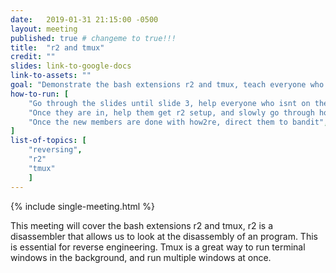 ```yaml
---
date:   2019-01-31 21:15:00 -0500
layout: meeting
published: true # changeme to true!!!
title:  "r2 and tmux"
credit: ""
slides: link-to-google-docs
link-to-assets: ""
goal: "Demonstrate the bash extensions r2 and tmux, teach everyone who hasnt learned them how to use their basic functionallity"
how-to-run: [
	"Go through the slides until slide 3, help everyone who isnt on the pwny server onto the pwny server",
	"Once they are in, help them get r2 setup, and slowly go through how2re",
	"Once the new members are done with how2re, direct them to bandit",
]
list-of-topics: [
	"reversing",
	"r2"
	"tmux"
	]
---
```


{% include single-meeting.html  %}

This meeting will cover the bash extensions r2 and tmux, r2 is a disassembler that allows us to look at the disassembly of an program. This is essential for reverse engineering. Tmux is a great way to run terminal windows in the background, and run multiple windows at once.
